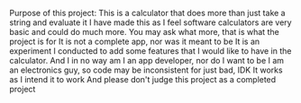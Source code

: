 Purpose of this project:
This is a calculator that does more than just take a string and evaluate it 
I have made this as I feel software calculators are very basic and could do much more.
You may ask what more, that is what the project is for 
It is not a complete app, nor was it meant to be
It is an experiment I conducted to add some features that I would like to have in the calculator.
And I in no way am I an app developer, nor do I want to be
I am an electronics guy, so code may be inconsistent for just bad, IDK
It works as I intend it to work
And please don't judge this project as a completed project
